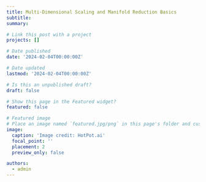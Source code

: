 ```yaml
---
title: Multi-Dimensional Scaling and Manifold Reduction Basics
subtitle: 
summary: 

# Link this post with a project
projects: []

# Date published
date: '2024-02-04T00:00:00Z'

# Date updated
lastmod: '2024-02-04T00:00:00Z'

# Is this an unpublished draft?
draft: false

# Show this page in the Featured widget?
featured: false

# Featured image
# Place an image named `featured.jpg/png` in this page's folder and customize its options here.
image:
  caption: 'Image credit: HotPot.ai'
  focal_point: ''
  placement: 2
  preview_only: false

authors:
  - admin
---
```

